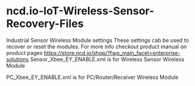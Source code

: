 # ncd.io-IoT-Wireless-Sensor-Recovery-Files
Industrial Sensor Wireless Module settings
These settings cab be used to recover or reset the modules. For more info checkout product manual on product pages
https://store.ncd.io/shop/?fwp_main_facet=enterprise-solutions
Sensor_Xbee_EY_ENABLE.xml is for Wireless Sensor Wireless Module 

PC_Xbee_EY_ENABLE.xml  is for PC/Router/Receiver Wireless Module 
